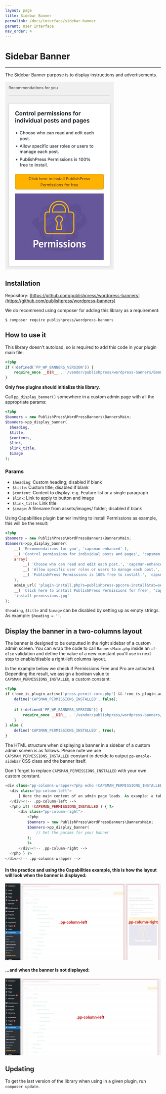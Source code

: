```yaml
---
layout: page
title: Sidebar Banner
permalink: /docs/interface/sidebar-banner
parent: User Interface
nav_order: 4
---
```


# Sidebar Banner

---
The Sidebar Banner purpose is to display instructions and advertisements.

![Sidebar Banner](/assets/img/interface/sidebar-banner.png)

## Installation

Repository: [https://github.com/publishpress/wordpress-banners](https://github.com/publishpress/wordpress-banners)

We do recommend using composer for adding this library as a requirement:

```shell
$ composer require publishpress/wordpress-banners
```

## How to use it

This library doesn't autoload, so is required to add this code in your plugin main file:
```php
<?php
if (!defined('PP_WP_BANNERS_VERSION')) {
    require_once __DIR__ . '/vendor/publishpress/wordpress-banners/BannersMain.php';
}
```

**Only free plugins should initialize this library**.

Call `pp_display_banner()` somewhere in a custom admin page with all the appropriate params:

```php
<?php
$banners = new PublishPress\WordPressBanners\BannersMain;
$banners->pp_display_banner(
  $heading,
  $title,
  $contents,
  $link,
  $link_title,
  $image
);
```

### Params

* `$heading`: Custom heading; disabled if blank
* `$title`: Custom title; disabled if blank
* `$content`: Content to display. e.g. Feature list or a single paragraph
* `$link`: Link to apply to button and image
* `$link_title`: Link title
* `$image`: A filename from assets/images/ folder; disabled if blank

Using Capabilities plugin banner inviting to install Permissions as example, this will be the result:

```php
<?php
$banners = new PublishPress\WordPressBanners\BannersMain;
$banners->pp_display_banner(
    __( 'Recommendations for you', 'capsman-enhanced' ),
    __( 'Control permissions for individual posts and pages', 'capsman-enhanced' ),
    array(
        __( 'Choose who can read and edit each post.', 'capsman-enhanced' ),
        __( 'Allow specific user roles or users to manage each post.', 'capsman-enhanced' ),
        __( 'PublishPress Permissions is 100% free to install.', 'capsman-enhanced' )
    ),
    admin_url( 'plugin-install.php?s=publishpress-ppcore-install&tab=search&type=term' ),
    __( 'Click here to install PublishPress Permissions for free', 'capsman-enhanced' ),
    'install-permissions.jpg'
);
```

`$heading`, `$title` and `$image` can be disabled by setting up as empty strings. As example: `$heading = ''`.

## Display the banner in a two-columns layout

The banner is designed to be outputted in the right sidebar of a custom admin screen. You can wrap the code to call `BannersMain.php` inside an `if-else` validation and define the value of a new constant you'll use in next step to enable/disable a right-left columns layout.

In the example below we check if Permissions Free and Pro are activated. Depending the result, we assign a boolean value to `CAPSMAN_PERMISSIONS_INSTALLED`, a custom constant:

```php
<?php
if (!cme_is_plugin_active('press-permit-core.php') && !cme_is_plugin_active('presspermit-pro.php')) {
	define('CAPSMAN_PERMISSIONS_INSTALLED', false);

	if (!defined('PP_WP_BANNERS_VERSION')) {
	    require_once __DIR__ . '/vendor/publishpress/wordpress-banners/BannersMain.php';
	}
} else {
	define('CAPSMAN_PERMISSIONS_INSTALLED', true);
}
```

The HTML structure when displaying a banner in a sidebar of a custom admin screen is as follows. Please note we use `CAPSMAN_PERMISSIONS_INSTALLED` constant to decide to output `pp-enable-sidebar` CSS class and the banner itself.

Don't forget to replace `CAPSMAN_PERMISSIONS_INSTALLED` with your own custom constant.

```php
<div class="pp-columns-wrapper<?php echo !CAPSMAN_PERMISSIONS_INSTALLED ? ' pp-enable-sidebar' : '' ?>">
  <div class="pp-column-left">
      [ Here the main content of an admin page loads. As example: a table, tabs, etc. ]
  </div><!-- .pp-column-left -->
  <?php if( !CAPSMAN_PERMISSIONS_INSTALLED ) { ?>
      <div class="pp-column-right">
          <?php
          $banners = new PublishPress\WordPressBanners\BannersMain;
          $banners->pp_display_banner(
              // Set the params for your banner
          );
          ?>
      </div><!-- .pp-column-right -->
  <?php } ?>
</div><!-- .pp-columns-wrapper -->
```

#### In the practice and using the Capabilities example, this is how the layout will look when the banner is displayed:

![2 Columns Layout](/assets/img/interface/sidebar-banner-2-columns.jpg)

#### ...and when the banner is not displayed:

![1 Column Layout](/assets/img/interface/sidebar-banner-1-column.jpg)

## Updating

To get the last version of the library when using in a given plugin, run `composer update`.
